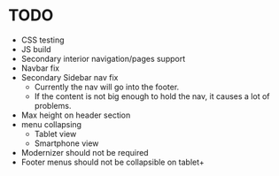 TODO
====

- CSS testing
- JS build
- Secondary interior navigation/pages support
- Navbar fix
- Secondary Sidebar nav fix
  - Currently the nav will go into the footer. 
  - If the content is not big enough to hold the nav, it causes a lot of problems.
- Max height on header section
- menu collapsing
  - Tablet view
  - Smartphone view
- Modernizer should not be required
- Footer menus should not be collapsible on tablet+